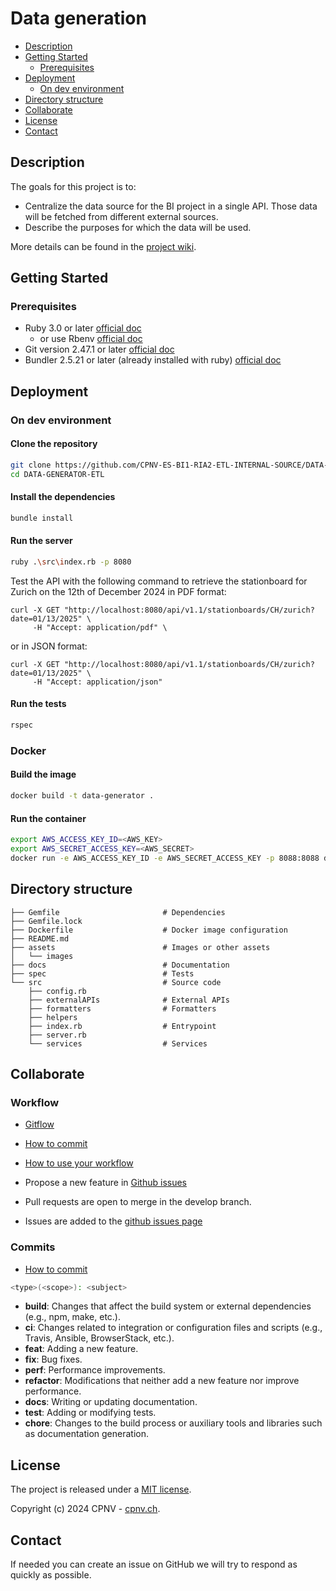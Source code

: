# Data generation

* [Description](#description)
* [Getting Started](#getting-started)
    * [Prerequisites](#prerequisites)
* [Deployment](#deployment)
    * [On dev environment](#on-dev-environment)
* [Directory structure](#directory-structure)
* [Collaborate](#collaborate)
* [License](#license)
* [Contact](#contact)

## Description

The goals for this project is to:

- Centralize the data source for the BI project in a single API. Those data will be fetched from different external
  sources.
- Describe the purposes for which the data will be used.

More details can be found in the [project wiki](https://github.com/CPNV-ES-BI1-SBB/DATA-GENERATOR/wiki).

## Getting Started

### Prerequisites

* Ruby 3.0 or later [official doc](https://www.ruby-lang.org/fr/downloads/)
    * or use Rbenv [official doc](https://github.com/rbenv/rbenv#readme)
* Git version 2.47.1 or later [official doc](https://git-scm.com/)
* Bundler 2.5.21 or later (already installed with ruby) [official doc](https://bundler.io/)

## Deployment

### On dev environment

#### Clone the repository

```bash
git clone https://github.com/CPNV-ES-BI1-RIA2-ETL-INTERNAL-SOURCE/DATA-GENERATOR-ETL.git
cd DATA-GENERATOR-ETL
```

#### Install the dependencies

```bash
bundle install
```

#### Run the server

```bash
ruby .\src\index.rb -p 8080
```

Test the API with the following command to retrieve the stationboard for Zurich on the 12th of December 2024 in PDF
format:

```shell
curl -X GET "http://localhost:8080/api/v1.1/stationboards/CH/zurich?date=01/13/2025" \
     -H "Accept: application/pdf" \
```

or in JSON format:

```shell
curl -X GET "http://localhost:8080/api/v1.1/stationboards/CH/zurich?date=01/13/2025" \
     -H "Accept: application/json"
```

#### Run the tests

```bash
rspec
```

### Docker

#### Build the image

```bash
docker build -t data-generator .
```

#### Run the container

```bash
export AWS_ACCESS_KEY_ID=<AWS_KEY>
export AWS_SECRET_ACCESS_KEY=<AWS_SECRET>
docker run -e AWS_ACCESS_KEY_ID -e AWS_SECRET_ACCESS_KEY -p 8088:8088 data-generator
```

## Directory structure

```shell
├── Gemfile                       # Dependencies
├── Gemfile.lock                  
├── Dockerfile                    # Docker image configuration                  
├── README.md                     
├── assets                        # Images or other assets
│   └── images
├── docs                          # Documentation
├── spec                          # Tests
└── src                           # Source code 
    ├── config.rb
    ├── externalAPIs              # External APIs
    ├── formatters                # Formatters
    ├── helpers
    ├── index.rb                  # Entrypoint    
    ├── server.rb
    └── services                  # Services
```

## Collaborate

### Workflow

* [Gitflow](https://www.atlassian.com/fr/git/tutorials/comparing-workflows/gitflow-workflow#:~:text=Gitflow%20est%20l'un%20des,les%20hotfix%20vers%20la%20production.)
* [How to commit](https://www.conventionalcommits.org/en/v1.0.0/)
* [How to use your workflow](https://nvie.com/posts/a-successful-git-branching-model/)

* Propose a new feature in [Github issues](https://github.com/CPNV-ES-BI1-SBB/DATA-GENERATOR/issues)
* Pull requests are open to merge in the develop branch.
* Issues are added to the [github issues page](https://github.com/CPNV-ES-BI1-SBB/DATA-GENERATOR/issues)

### Commits

* [How to commit](https://www.conventionalcommits.org/en/v1.0.0/)

```bash
<type>(<scope>): <subject>
```

- **build**: Changes that affect the build system or external dependencies (e.g., npm, make, etc.).
- **ci**: Changes related to integration or configuration files and scripts (e.g., Travis, Ansible, BrowserStack, etc.).
- **feat**: Adding a new feature.
- **fix**: Bug fixes.
- **perf**: Performance improvements.
- **refactor**: Modifications that neither add a new feature nor improve performance.
- **docs**: Writing or updating documentation.
- **test**: Adding or modifying tests.
- **chore**: Changes to the build process or auxiliary tools and libraries such as documentation generation.

## License

The project is released under a [MIT license](./LICENSE).

Copyright (c) 2024 CPNV - [cpnv.ch](https://cpnv.ch).

## Contact

If needed you can create an issue on GitHub we will try to respond as quickly as possible.